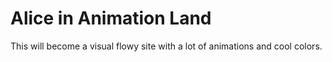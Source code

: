 # Alice in Animation Land
This will become a visual flowy site with a lot of animations and cool colors. 

